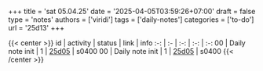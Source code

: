 +++
title = 'sat 05.04.25'
date = '2025-04-05T03:59:26+07:00'
draft = false
type = 'notes'
authors = ['viridi']
tags = ['daily-notes']
categories = ['to-do']
url = '25d13'
+++

{{< center >}}
id | activity | status | link | info
:-: | :- | :-: | :-: | :-:
00 | Daily note init    | 1 | [25d05](/notes/25d05) | s0400
00 | Daily note init    | 1 | [25d05](/notes/25d05) | s0400
{{< /center >}}

<!--more-->